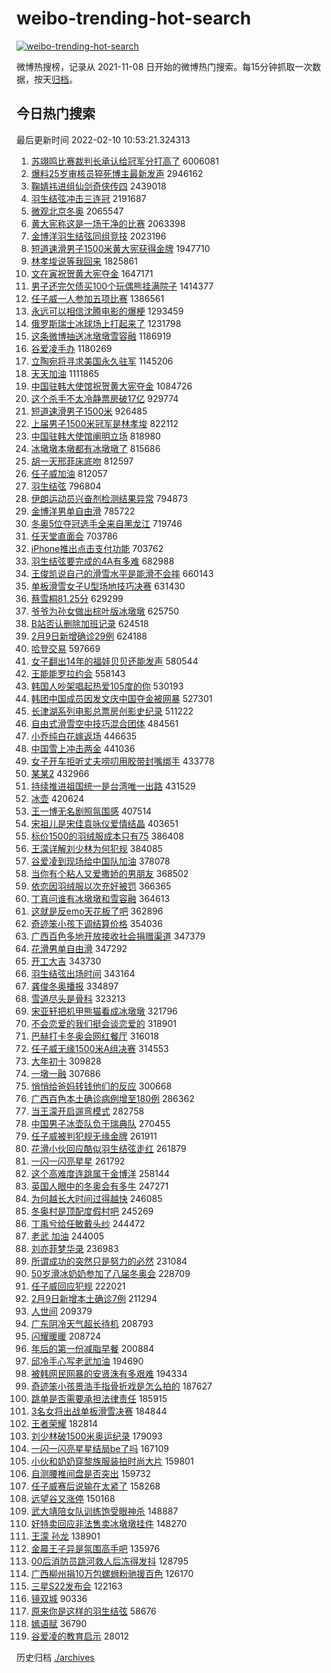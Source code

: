 # weibo-trending-hot-search

[![weibo-trending-hot-search](https://github.com/ameizi/weibo-trending-hot-search/actions/workflows/ci.yml/badge.svg)](https://github.com/ameizi/weibo-trending-hot-search/actions/workflows/ci.yml)

微博热搜榜，记录从 2021-11-08 日开始的微博热门搜索。每15分钟抓取一次数据，按天[归档](./archives)。

## 今日热门搜索

<!-- BEGIN --> 
最后更新时间 2022-02-10 10:53:21.324313 
1. [苏翊鸣比赛裁判长承认给冠军分打高了](https://s.weibo.com/weibo?q=%23%E8%8B%8F%E7%BF%8A%E9%B8%A3%E6%AF%94%E8%B5%9B%E8%A3%81%E5%88%A4%E9%95%BF%E6%89%BF%E8%AE%A4%E7%BB%99%E5%86%A0%E5%86%9B%E5%88%86%E6%89%93%E9%AB%98%E4%BA%86%23&Refer=top) 6006081
1. [爆料25岁审核员猝死博主最新发声](https://s.weibo.com/weibo?q=%23%E7%88%86%E6%96%9925%E5%B2%81%E5%AE%A1%E6%A0%B8%E5%91%98%E7%8C%9D%E6%AD%BB%E5%8D%9A%E4%B8%BB%E6%9C%80%E6%96%B0%E5%8F%91%E5%A3%B0%23&Refer=top) 2946162
1. [鞠婧祎进组仙剑奇侠传四](https://s.weibo.com/weibo?q=%23%E9%9E%A0%E5%A9%A7%E7%A5%8E%E8%BF%9B%E7%BB%84%E4%BB%99%E5%89%91%E5%A5%87%E4%BE%A0%E4%BC%A0%E5%9B%9B%23&Refer=top) 2439018
1. [羽生结弦冲击三连冠](https://s.weibo.com/weibo?q=%23%E7%BE%BD%E7%94%9F%E7%BB%93%E5%BC%A6%E5%86%B2%E5%87%BB%E4%B8%89%E8%BF%9E%E5%86%A0%23&Refer=top) 2191687
1. [微观北京冬奥](https://s.weibo.com/weibo?q=%23%E5%BE%AE%E8%A7%82%E5%8C%97%E4%BA%AC%E5%86%AC%E5%A5%A5%23&Refer=top) 2065547
1. [黄大宪称这是一场干净的比赛](https://s.weibo.com/weibo?q=%23%E9%BB%84%E5%A4%A7%E5%AE%AA%E7%A7%B0%E8%BF%99%E6%98%AF%E4%B8%80%E5%9C%BA%E5%B9%B2%E5%87%80%E7%9A%84%E6%AF%94%E8%B5%9B%23&Refer=top) 2063398
1. [金博洋羽生结弦同组竞技](https://s.weibo.com/weibo?q=%23%E9%87%91%E5%8D%9A%E6%B4%8B%E7%BE%BD%E7%94%9F%E7%BB%93%E5%BC%A6%E5%90%8C%E7%BB%84%E7%AB%9E%E6%8A%80%23&Refer=top) 2023196
1. [短道速滑男子1500米黄大宪获得金牌](https://s.weibo.com/weibo?q=%23%E7%9F%AD%E9%81%93%E9%80%9F%E6%BB%91%E7%94%B7%E5%AD%901500%E7%B1%B3%E9%BB%84%E5%A4%A7%E5%AE%AA%E8%8E%B7%E5%BE%97%E9%87%91%E7%89%8C%23&Refer=top) 1947710
1. [林孝埈说等我回来](https://s.weibo.com/weibo?q=%E6%9E%97%E5%AD%9D%E5%9F%88%E8%AF%B4%E7%AD%89%E6%88%91%E5%9B%9E%E6%9D%A5&Refer=top) 1825861
1. [文在寅祝贺黄大宪夺金](https://s.weibo.com/weibo?q=%23%E6%96%87%E5%9C%A8%E5%AF%85%E7%A5%9D%E8%B4%BA%E9%BB%84%E5%A4%A7%E5%AE%AA%E5%A4%BA%E9%87%91%23&Refer=top) 1647171
1. [男子还完欠债买100个玩偶熊挂满院子](https://s.weibo.com/weibo?q=%23%E7%94%B7%E5%AD%90%E8%BF%98%E5%AE%8C%E6%AC%A0%E5%80%BA%E4%B9%B0100%E4%B8%AA%E7%8E%A9%E5%81%B6%E7%86%8A%E6%8C%82%E6%BB%A1%E9%99%A2%E5%AD%90%23&Refer=top) 1414377
1. [任子威一人参加五项比赛](https://s.weibo.com/weibo?q=%23%E4%BB%BB%E5%AD%90%E5%A8%81%E4%B8%80%E4%BA%BA%E5%8F%82%E5%8A%A0%E4%BA%94%E9%A1%B9%E6%AF%94%E8%B5%9B%23&Refer=top) 1386561
1. [永远可以相信沈腾电影的爆梗](https://s.weibo.com/weibo?q=%23%E6%B0%B8%E8%BF%9C%E5%8F%AF%E4%BB%A5%E7%9B%B8%E4%BF%A1%E6%B2%88%E8%85%BE%E7%94%B5%E5%BD%B1%E7%9A%84%E7%88%86%E6%A2%97%23&Refer=top) 1293459
1. [俄罗斯瑞士冰球场上打起来了](https://s.weibo.com/weibo?q=%23%E4%BF%84%E7%BD%97%E6%96%AF%E7%91%9E%E5%A3%AB%E5%86%B0%E7%90%83%E5%9C%BA%E4%B8%8A%E6%89%93%E8%B5%B7%E6%9D%A5%E4%BA%86%23&Refer=top) 1231798
1. [这条微博抽送冰墩墩雪容融](https://s.weibo.com/weibo?q=%23%E8%BF%99%E6%9D%A1%E5%BE%AE%E5%8D%9A%E6%8A%BD%E9%80%81%E5%86%B0%E5%A2%A9%E5%A2%A9%E9%9B%AA%E5%AE%B9%E8%9E%8D%23&Refer=top) 1186919
1. [谷爱凌手办](https://s.weibo.com/weibo?q=%23%E8%B0%B7%E7%88%B1%E5%87%8C%E6%89%8B%E5%8A%9E%23&Refer=top) 1180269
1. [立陶宛将寻求美国永久驻军](https://s.weibo.com/weibo?q=%23%E7%AB%8B%E9%99%B6%E5%AE%9B%E5%B0%86%E5%AF%BB%E6%B1%82%E7%BE%8E%E5%9B%BD%E6%B0%B8%E4%B9%85%E9%A9%BB%E5%86%9B%23&Refer=top) 1145206
1. [天天加油](https://s.weibo.com/weibo?q=%E5%A4%A9%E5%A4%A9%E5%8A%A0%E6%B2%B9&Refer=top) 1111865
1. [中国驻韩大使馆祝贺黄大宪夺金](https://s.weibo.com/weibo?q=%23%E4%B8%AD%E5%9B%BD%E9%A9%BB%E9%9F%A9%E5%A4%A7%E4%BD%BF%E9%A6%86%E7%A5%9D%E8%B4%BA%E9%BB%84%E5%A4%A7%E5%AE%AA%E5%A4%BA%E9%87%91%23&Refer=top) 1084726
1. [这个杀手不太冷静票房破17亿](https://s.weibo.com/weibo?q=%23%E8%BF%99%E4%B8%AA%E6%9D%80%E6%89%8B%E4%B8%8D%E5%A4%AA%E5%86%B7%E9%9D%99%E7%A5%A8%E6%88%BF%E7%A0%B417%E4%BA%BF%23&Refer=top) 929774
1. [短道速滑男子1500米](https://s.weibo.com/weibo?q=%23%E7%9F%AD%E9%81%93%E9%80%9F%E6%BB%91%E7%94%B7%E5%AD%901500%E7%B1%B3%23&Refer=top) 926485
1. [上届男子1500米冠军是林孝埈](https://s.weibo.com/weibo?q=%23%E4%B8%8A%E5%B1%8A%E7%94%B7%E5%AD%901500%E7%B1%B3%E5%86%A0%E5%86%9B%E6%98%AF%E6%9E%97%E5%AD%9D%E5%9F%88%23&Refer=top) 822112
1. [中国驻韩大使馆阐明立场](https://s.weibo.com/weibo?q=%23%E4%B8%AD%E5%9B%BD%E9%A9%BB%E9%9F%A9%E5%A4%A7%E4%BD%BF%E9%A6%86%E9%98%90%E6%98%8E%E7%AB%8B%E5%9C%BA%23&Refer=top) 818980
1. [冰墩墩本墩都有冰墩墩了](https://s.weibo.com/weibo?q=%23%E5%86%B0%E5%A2%A9%E5%A2%A9%E6%9C%AC%E5%A2%A9%E9%83%BD%E6%9C%89%E5%86%B0%E5%A2%A9%E5%A2%A9%E4%BA%86%23&Refer=top) 815686
1. [胡一天邢菲床底吻](https://s.weibo.com/weibo?q=%23%E8%83%A1%E4%B8%80%E5%A4%A9%E9%82%A2%E8%8F%B2%E5%BA%8A%E5%BA%95%E5%90%BB%23&Refer=top) 812597
1. [任子威加油](https://s.weibo.com/weibo?q=%23%E4%BB%BB%E5%AD%90%E5%A8%81%E5%8A%A0%E6%B2%B9%23&Refer=top) 812057
1. [羽生结弦](https://s.weibo.com/weibo?q=%23%E7%BE%BD%E7%94%9F%E7%BB%93%E5%BC%A6%23&Refer=top) 796804
1. [伊朗运动员兴奋剂检测结果异常](https://s.weibo.com/weibo?q=%23%E4%BC%8A%E6%9C%97%E8%BF%90%E5%8A%A8%E5%91%98%E5%85%B4%E5%A5%8B%E5%89%82%E6%A3%80%E6%B5%8B%E7%BB%93%E6%9E%9C%E5%BC%82%E5%B8%B8%23&Refer=top) 794873
1. [金博洋男单自由滑](https://s.weibo.com/weibo?q=%23%E9%87%91%E5%8D%9A%E6%B4%8B%E7%94%B7%E5%8D%95%E8%87%AA%E7%94%B1%E6%BB%91%23&Refer=top) 785722
1. [冬奥5位夺冠选手全来自黑龙江](https://s.weibo.com/weibo?q=%23%E5%86%AC%E5%A5%A55%E4%BD%8D%E5%A4%BA%E5%86%A0%E9%80%89%E6%89%8B%E5%85%A8%E6%9D%A5%E8%87%AA%E9%BB%91%E9%BE%99%E6%B1%9F%23&Refer=top) 719746
1. [任天堂直面会](https://s.weibo.com/weibo?q=%23%E4%BB%BB%E5%A4%A9%E5%A0%82%E7%9B%B4%E9%9D%A2%E4%BC%9A%23&Refer=top) 703786
1. [iPhone推出点击支付功能](https://s.weibo.com/weibo?q=%23iPhone%E6%8E%A8%E5%87%BA%E7%82%B9%E5%87%BB%E6%94%AF%E4%BB%98%E5%8A%9F%E8%83%BD%23&Refer=top) 703762
1. [羽生结弦要完成的4A有多难](https://s.weibo.com/weibo?q=%23%E7%BE%BD%E7%94%9F%E7%BB%93%E5%BC%A6%E8%A6%81%E5%AE%8C%E6%88%90%E7%9A%844A%E6%9C%89%E5%A4%9A%E9%9A%BE%23&Refer=top) 682988
1. [王俊凯说自己的滑雪水平是能滑不会摔](https://s.weibo.com/weibo?q=%23%E7%8E%8B%E4%BF%8A%E5%87%AF%E8%AF%B4%E8%87%AA%E5%B7%B1%E7%9A%84%E6%BB%91%E9%9B%AA%E6%B0%B4%E5%B9%B3%E6%98%AF%E8%83%BD%E6%BB%91%E4%B8%8D%E4%BC%9A%E6%91%94%23&Refer=top) 660143
1. [单板滑雪女子U型场地技巧决赛](https://s.weibo.com/weibo?q=%23%E5%8D%95%E6%9D%BF%E6%BB%91%E9%9B%AA%E5%A5%B3%E5%AD%90U%E5%9E%8B%E5%9C%BA%E5%9C%B0%E6%8A%80%E5%B7%A7%E5%86%B3%E8%B5%9B%23&Refer=top) 631430
1. [蔡雪桐81.25分](https://s.weibo.com/weibo?q=%23%E8%94%A1%E9%9B%AA%E6%A1%9081.25%E5%88%86%23&Refer=top) 629299
1. [爷爷为孙女做出棕叶版冰墩墩](https://s.weibo.com/weibo?q=%23%E7%88%B7%E7%88%B7%E4%B8%BA%E5%AD%99%E5%A5%B3%E5%81%9A%E5%87%BA%E6%A3%95%E5%8F%B6%E7%89%88%E5%86%B0%E5%A2%A9%E5%A2%A9%23&Refer=top) 625750
1. [B站否认删除加班记录](https://s.weibo.com/weibo?q=%23B%E7%AB%99%E5%90%A6%E8%AE%A4%E5%88%A0%E9%99%A4%E5%8A%A0%E7%8F%AD%E8%AE%B0%E5%BD%95%23&Refer=top) 624518
1. [2月9日新增确诊29例](https://s.weibo.com/weibo?q=%232%E6%9C%889%E6%97%A5%E6%96%B0%E5%A2%9E%E7%A1%AE%E8%AF%8A29%E4%BE%8B%23&Refer=top) 624188
1. [哈登交易](https://s.weibo.com/weibo?q=%E5%93%88%E7%99%BB%E4%BA%A4%E6%98%93&Refer=top) 597669
1. [女子翻出14年的福娃贝贝还能发声](https://s.weibo.com/weibo?q=%23%E5%A5%B3%E5%AD%90%E7%BF%BB%E5%87%BA14%E5%B9%B4%E7%9A%84%E7%A6%8F%E5%A8%83%E8%B4%9D%E8%B4%9D%E8%BF%98%E8%83%BD%E5%8F%91%E5%A3%B0%23&Refer=top) 580544
1. [王能能罗拉约会](https://s.weibo.com/weibo?q=%23%E7%8E%8B%E8%83%BD%E8%83%BD%E7%BD%97%E6%8B%89%E7%BA%A6%E4%BC%9A%23&Refer=top) 558143
1. [韩国人吵架唱起热爱105度的你](https://s.weibo.com/weibo?q=%E9%9F%A9%E5%9B%BD%E4%BA%BA%E5%90%B5%E6%9E%B6%E5%94%B1%E8%B5%B7%E7%83%AD%E7%88%B1105%E5%BA%A6%E7%9A%84%E4%BD%A0&Refer=top) 530193
1. [韩团中国成员因发文庆中国夺金被网暴](https://s.weibo.com/weibo?q=%23%E9%9F%A9%E5%9B%A2%E4%B8%AD%E5%9B%BD%E6%88%90%E5%91%98%E5%9B%A0%E5%8F%91%E6%96%87%E5%BA%86%E4%B8%AD%E5%9B%BD%E5%A4%BA%E9%87%91%E8%A2%AB%E7%BD%91%E6%9A%B4%23&Refer=top) 527301
1. [长津湖系列电影总票房创影史纪录](https://s.weibo.com/weibo?q=%23%E9%95%BF%E6%B4%A5%E6%B9%96%E7%B3%BB%E5%88%97%E7%94%B5%E5%BD%B1%E6%80%BB%E7%A5%A8%E6%88%BF%E5%88%9B%E5%BD%B1%E5%8F%B2%E7%BA%AA%E5%BD%95%23&Refer=top) 511222
1. [自由式滑雪空中技巧混合团体](https://s.weibo.com/weibo?q=%E8%87%AA%E7%94%B1%E5%BC%8F%E6%BB%91%E9%9B%AA%E7%A9%BA%E4%B8%AD%E6%8A%80%E5%B7%A7%E6%B7%B7%E5%90%88%E5%9B%A2%E4%BD%93&Refer=top) 484561
1. [小乔纯白花嫁返场](https://s.weibo.com/weibo?q=%23%E5%B0%8F%E4%B9%94%E7%BA%AF%E7%99%BD%E8%8A%B1%E5%AB%81%E8%BF%94%E5%9C%BA%23&Refer=top) 446635
1. [中国雪上冲击两金](https://s.weibo.com/weibo?q=%23%E4%B8%AD%E5%9B%BD%E9%9B%AA%E4%B8%8A%E5%86%B2%E5%87%BB%E4%B8%A4%E9%87%91%23&Refer=top) 441036
1. [女子开车拒听丈夫唠叨用胶带封嘴绑手](https://s.weibo.com/weibo?q=%23%E5%A5%B3%E5%AD%90%E5%BC%80%E8%BD%A6%E6%8B%92%E5%90%AC%E4%B8%88%E5%A4%AB%E5%94%A0%E5%8F%A8%E7%94%A8%E8%83%B6%E5%B8%A6%E5%B0%81%E5%98%B4%E7%BB%91%E6%89%8B%23&Refer=top) 433778
1. [某某2](https://s.weibo.com/weibo?q=%E6%9F%90%E6%9F%902&Refer=top) 432966
1. [持续推进祖国统一是台湾唯一出路](https://s.weibo.com/weibo?q=%23%E6%8C%81%E7%BB%AD%E6%8E%A8%E8%BF%9B%E7%A5%96%E5%9B%BD%E7%BB%9F%E4%B8%80%E6%98%AF%E5%8F%B0%E6%B9%BE%E5%94%AF%E4%B8%80%E5%87%BA%E8%B7%AF%23&Refer=top) 431529
1. [冰壶](https://s.weibo.com/weibo?q=%E5%86%B0%E5%A3%B6&Refer=top) 420624
1. [王一博无名剧照氛围感](https://s.weibo.com/weibo?q=%23%E7%8E%8B%E4%B8%80%E5%8D%9A%E6%97%A0%E5%90%8D%E5%89%A7%E7%85%A7%E6%B0%9B%E5%9B%B4%E6%84%9F%23&Refer=top) 407514
1. [宋祖儿是宋佳袁咏仪爱情结晶](https://s.weibo.com/weibo?q=%23%E5%AE%8B%E7%A5%96%E5%84%BF%E6%98%AF%E5%AE%8B%E4%BD%B3%E8%A2%81%E5%92%8F%E4%BB%AA%E7%88%B1%E6%83%85%E7%BB%93%E6%99%B6%23&Refer=top) 403651
1. [标价1500的羽绒服成本只有75](https://s.weibo.com/weibo?q=%23%E6%A0%87%E4%BB%B71500%E7%9A%84%E7%BE%BD%E7%BB%92%E6%9C%8D%E6%88%90%E6%9C%AC%E5%8F%AA%E6%9C%8975%23&Refer=top) 386408
1. [王濛详解刘少林为何犯规](https://s.weibo.com/weibo?q=%23%E7%8E%8B%E6%BF%9B%E8%AF%A6%E8%A7%A3%E5%88%98%E5%B0%91%E6%9E%97%E4%B8%BA%E4%BD%95%E7%8A%AF%E8%A7%84%23&Refer=top) 384085
1. [谷爱凌到现场给中国队加油](https://s.weibo.com/weibo?q=%23%E8%B0%B7%E7%88%B1%E5%87%8C%E5%88%B0%E7%8E%B0%E5%9C%BA%E7%BB%99%E4%B8%AD%E5%9B%BD%E9%98%9F%E5%8A%A0%E6%B2%B9%23&Refer=top) 378078
1. [当你有个粘人又爱撒娇的男朋友](https://s.weibo.com/weibo?q=%23%E5%BD%93%E4%BD%A0%E6%9C%89%E4%B8%AA%E7%B2%98%E4%BA%BA%E5%8F%88%E7%88%B1%E6%92%92%E5%A8%87%E7%9A%84%E7%94%B7%E6%9C%8B%E5%8F%8B%23&Refer=top) 368502
1. [依恋因羽绒服以次充好被罚](https://s.weibo.com/weibo?q=%23%E4%BE%9D%E6%81%8B%E5%9B%A0%E7%BE%BD%E7%BB%92%E6%9C%8D%E4%BB%A5%E6%AC%A1%E5%85%85%E5%A5%BD%E8%A2%AB%E7%BD%9A%23&Refer=top) 366365
1. [丁真问谁有冰墩墩和雪容融](https://s.weibo.com/weibo?q=%23%E4%B8%81%E7%9C%9F%E9%97%AE%E8%B0%81%E6%9C%89%E5%86%B0%E5%A2%A9%E5%A2%A9%E5%92%8C%E9%9B%AA%E5%AE%B9%E8%9E%8D%23&Refer=top) 364613
1. [这就是反emo天花板了吧](https://s.weibo.com/weibo?q=%23%E8%BF%99%E5%B0%B1%E6%98%AF%E5%8F%8Demo%E5%A4%A9%E8%8A%B1%E6%9D%BF%E4%BA%86%E5%90%A7%23&Refer=top) 362896
1. [奇迹笨小孩下调结算价格](https://s.weibo.com/weibo?q=%23%E5%A5%87%E8%BF%B9%E7%AC%A8%E5%B0%8F%E5%AD%A9%E4%B8%8B%E8%B0%83%E7%BB%93%E7%AE%97%E4%BB%B7%E6%A0%BC%23&Refer=top) 354036
1. [广西百色多地开放接收社会捐赠渠道](https://s.weibo.com/weibo?q=%23%E5%B9%BF%E8%A5%BF%E7%99%BE%E8%89%B2%E5%A4%9A%E5%9C%B0%E5%BC%80%E6%94%BE%E6%8E%A5%E6%94%B6%E7%A4%BE%E4%BC%9A%E6%8D%90%E8%B5%A0%E6%B8%A0%E9%81%93%23&Refer=top) 347379
1. [花滑男单自由滑](https://s.weibo.com/weibo?q=%E8%8A%B1%E6%BB%91%E7%94%B7%E5%8D%95%E8%87%AA%E7%94%B1%E6%BB%91&Refer=top) 347292
1. [开工大吉](https://s.weibo.com/weibo?q=%E5%BC%80%E5%B7%A5%E5%A4%A7%E5%90%89&Refer=top) 343730
1. [羽生结弦出场时间](https://s.weibo.com/weibo?q=%E7%BE%BD%E7%94%9F%E7%BB%93%E5%BC%A6%E5%87%BA%E5%9C%BA%E6%97%B6%E9%97%B4&Refer=top) 343164
1. [龚俊冬奥播报](https://s.weibo.com/weibo?q=%23%E9%BE%9A%E4%BF%8A%E5%86%AC%E5%A5%A5%E6%92%AD%E6%8A%A5%23&Refer=top) 334897
1. [雪道尽头是骨科](https://s.weibo.com/weibo?q=%E9%9B%AA%E9%81%93%E5%B0%BD%E5%A4%B4%E6%98%AF%E9%AA%A8%E7%A7%91&Refer=top) 323213
1. [宋亚轩把机甲熊猫看成冰墩墩](https://s.weibo.com/weibo?q=%23%E5%AE%8B%E4%BA%9A%E8%BD%A9%E6%8A%8A%E6%9C%BA%E7%94%B2%E7%86%8A%E7%8C%AB%E7%9C%8B%E6%88%90%E5%86%B0%E5%A2%A9%E5%A2%A9%23&Refer=top) 321796
1. [不会恋爱的我们挺会谈恋爱的](https://s.weibo.com/weibo?q=%23%E4%B8%8D%E4%BC%9A%E6%81%8B%E7%88%B1%E7%9A%84%E6%88%91%E4%BB%AC%E6%8C%BA%E4%BC%9A%E8%B0%88%E6%81%8B%E7%88%B1%E7%9A%84%23&Refer=top) 318901
1. [巴赫打卡冬奥会网红餐厅](https://s.weibo.com/weibo?q=%23%E5%B7%B4%E8%B5%AB%E6%89%93%E5%8D%A1%E5%86%AC%E5%A5%A5%E4%BC%9A%E7%BD%91%E7%BA%A2%E9%A4%90%E5%8E%85%23&Refer=top) 316018
1. [任子威无缘1500米A组决赛](https://s.weibo.com/weibo?q=%23%E4%BB%BB%E5%AD%90%E5%A8%81%E6%97%A0%E7%BC%981500%E7%B1%B3A%E7%BB%84%E5%86%B3%E8%B5%9B%23&Refer=top) 314553
1. [大年初十](https://s.weibo.com/weibo?q=%E5%A4%A7%E5%B9%B4%E5%88%9D%E5%8D%81&Refer=top) 309828
1. [一墩一融](https://s.weibo.com/weibo?q=%23%E4%B8%80%E5%A2%A9%E4%B8%80%E8%9E%8D%23&Refer=top) 307686
1. [悄悄给爸妈转钱他们的反应](https://s.weibo.com/weibo?q=%23%E6%82%84%E6%82%84%E7%BB%99%E7%88%B8%E5%A6%88%E8%BD%AC%E9%92%B1%E4%BB%96%E4%BB%AC%E7%9A%84%E5%8F%8D%E5%BA%94%23&Refer=top) 300668
1. [广西百色本土确诊病例增至180例](https://s.weibo.com/weibo?q=%23%E5%B9%BF%E8%A5%BF%E7%99%BE%E8%89%B2%E6%9C%AC%E5%9C%9F%E7%A1%AE%E8%AF%8A%E7%97%85%E4%BE%8B%E5%A2%9E%E8%87%B3180%E4%BE%8B%23&Refer=top) 286362
1. [当王濛开启遛弯模式](https://s.weibo.com/weibo?q=%23%E5%BD%93%E7%8E%8B%E6%BF%9B%E5%BC%80%E5%90%AF%E9%81%9B%E5%BC%AF%E6%A8%A1%E5%BC%8F%23&Refer=top) 282758
1. [中国男子冰壶队负于瑞典队](https://s.weibo.com/weibo?q=%23%E4%B8%AD%E5%9B%BD%E7%94%B7%E5%AD%90%E5%86%B0%E5%A3%B6%E9%98%9F%E8%B4%9F%E4%BA%8E%E7%91%9E%E5%85%B8%E9%98%9F%23&Refer=top) 270455
1. [任子威被判犯规无缘金牌](https://s.weibo.com/weibo?q=%23%E4%BB%BB%E5%AD%90%E5%A8%81%E8%A2%AB%E5%88%A4%E7%8A%AF%E8%A7%84%E6%97%A0%E7%BC%98%E9%87%91%E7%89%8C%23&Refer=top) 261911
1. [花滑小伙回应酷似羽生结弦走红](https://s.weibo.com/weibo?q=%23%E8%8A%B1%E6%BB%91%E5%B0%8F%E4%BC%99%E5%9B%9E%E5%BA%94%E9%85%B7%E4%BC%BC%E7%BE%BD%E7%94%9F%E7%BB%93%E5%BC%A6%E8%B5%B0%E7%BA%A2%23&Refer=top) 261879
1. [一闪一闪亮星星](https://s.weibo.com/weibo?q=%E4%B8%80%E9%97%AA%E4%B8%80%E9%97%AA%E4%BA%AE%E6%98%9F%E6%98%9F&Refer=top) 261792
1. [这个高难度连跳属于金博洋](https://s.weibo.com/weibo?q=%23%E8%BF%99%E4%B8%AA%E9%AB%98%E9%9A%BE%E5%BA%A6%E8%BF%9E%E8%B7%B3%E5%B1%9E%E4%BA%8E%E9%87%91%E5%8D%9A%E6%B4%8B%23&Refer=top) 258144
1. [英国人眼中的冬奥会有多牛](https://s.weibo.com/weibo?q=%23%E8%8B%B1%E5%9B%BD%E4%BA%BA%E7%9C%BC%E4%B8%AD%E7%9A%84%E5%86%AC%E5%A5%A5%E4%BC%9A%E6%9C%89%E5%A4%9A%E7%89%9B%23&Refer=top) 247271
1. [为何越长大时间过得越快](https://s.weibo.com/weibo?q=%23%E4%B8%BA%E4%BD%95%E8%B6%8A%E9%95%BF%E5%A4%A7%E6%97%B6%E9%97%B4%E8%BF%87%E5%BE%97%E8%B6%8A%E5%BF%AB%23&Refer=top) 246085
1. [冬奥村是顶配度假村吧](https://s.weibo.com/weibo?q=%23%E5%86%AC%E5%A5%A5%E6%9D%91%E6%98%AF%E9%A1%B6%E9%85%8D%E5%BA%A6%E5%81%87%E6%9D%91%E5%90%A7%23&Refer=top) 245269
1. [丁禹兮给任敏戴头纱](https://s.weibo.com/weibo?q=%23%E4%B8%81%E7%A6%B9%E5%85%AE%E7%BB%99%E4%BB%BB%E6%95%8F%E6%88%B4%E5%A4%B4%E7%BA%B1%23&Refer=top) 244472
1. [老武 加油](https://s.weibo.com/weibo?q=%E8%80%81%E6%AD%A6%20%E5%8A%A0%E6%B2%B9&Refer=top) 244005
1. [刘亦菲梦华录](https://s.weibo.com/weibo?q=%23%E5%88%98%E4%BA%A6%E8%8F%B2%E6%A2%A6%E5%8D%8E%E5%BD%95%23&Refer=top) 236983
1. [所谓成功的突然只是努力的必然](https://s.weibo.com/weibo?q=%23%E6%89%80%E8%B0%93%E6%88%90%E5%8A%9F%E7%9A%84%E7%AA%81%E7%84%B6%E5%8F%AA%E6%98%AF%E5%8A%AA%E5%8A%9B%E7%9A%84%E5%BF%85%E7%84%B6%23&Refer=top) 231084
1. [50岁滑冰奶奶参加了八届冬奥会](https://s.weibo.com/weibo?q=%2350%E5%B2%81%E6%BB%91%E5%86%B0%E5%A5%B6%E5%A5%B6%E5%8F%82%E5%8A%A0%E4%BA%86%E5%85%AB%E5%B1%8A%E5%86%AC%E5%A5%A5%E4%BC%9A%23&Refer=top) 228709
1. [任子威回应犯规](https://s.weibo.com/weibo?q=%23%E4%BB%BB%E5%AD%90%E5%A8%81%E5%9B%9E%E5%BA%94%E7%8A%AF%E8%A7%84%23&Refer=top) 222021
1. [2月9日新增本土确诊7例](https://s.weibo.com/weibo?q=%232%E6%9C%889%E6%97%A5%E6%96%B0%E5%A2%9E%E6%9C%AC%E5%9C%9F%E7%A1%AE%E8%AF%8A7%E4%BE%8B%23&Refer=top) 211294
1. [人世间](https://s.weibo.com/weibo?q=%E4%BA%BA%E4%B8%96%E9%97%B4&Refer=top) 209379
1. [广东阴冷天气超长待机](https://s.weibo.com/weibo?q=%23%E5%B9%BF%E4%B8%9C%E9%98%B4%E5%86%B7%E5%A4%A9%E6%B0%94%E8%B6%85%E9%95%BF%E5%BE%85%E6%9C%BA%23&Refer=top) 208793
1. [闪耀暖暖](https://s.weibo.com/weibo?q=%E9%97%AA%E8%80%80%E6%9A%96%E6%9A%96&Refer=top) 208724
1. [年后的第一份减脂早餐](https://s.weibo.com/weibo?q=%23%E5%B9%B4%E5%90%8E%E7%9A%84%E7%AC%AC%E4%B8%80%E4%BB%BD%E5%87%8F%E8%84%82%E6%97%A9%E9%A4%90%23&Refer=top) 200884
1. [邱冷手心写老武加油](https://s.weibo.com/weibo?q=%23%E9%82%B1%E5%86%B7%E6%89%8B%E5%BF%83%E5%86%99%E8%80%81%E6%AD%A6%E5%8A%A0%E6%B2%B9%23&Refer=top) 194690
1. [被韩网民网暴的安贤洙有多艰难](https://s.weibo.com/weibo?q=%23%E8%A2%AB%E9%9F%A9%E7%BD%91%E6%B0%91%E7%BD%91%E6%9A%B4%E7%9A%84%E5%AE%89%E8%B4%A4%E6%B4%99%E6%9C%89%E5%A4%9A%E8%89%B0%E9%9A%BE%23&Refer=top) 194334
1. [奇迹笨小孩景浩手指骨折戏是怎么拍的](https://s.weibo.com/weibo?q=%23%E5%A5%87%E8%BF%B9%E7%AC%A8%E5%B0%8F%E5%AD%A9%E6%99%AF%E6%B5%A9%E6%89%8B%E6%8C%87%E9%AA%A8%E6%8A%98%E6%88%8F%E6%98%AF%E6%80%8E%E4%B9%88%E6%8B%8D%E7%9A%84%23&Refer=top) 187627
1. [跳单是否需要承担法律责任](https://s.weibo.com/weibo?q=%23%E8%B7%B3%E5%8D%95%E6%98%AF%E5%90%A6%E9%9C%80%E8%A6%81%E6%89%BF%E6%8B%85%E6%B3%95%E5%BE%8B%E8%B4%A3%E4%BB%BB%23&Refer=top) 185915
1. [3名女将出战单板滑雪决赛](https://s.weibo.com/weibo?q=%233%E5%90%8D%E5%A5%B3%E5%B0%86%E5%87%BA%E6%88%98%E5%8D%95%E6%9D%BF%E6%BB%91%E9%9B%AA%E5%86%B3%E8%B5%9B%23&Refer=top) 184844
1. [王者荣耀](https://s.weibo.com/weibo?q=%23%E7%8E%8B%E8%80%85%E8%8D%A3%E8%80%80%23&Refer=top) 182814
1. [刘少林破1500米奥运纪录](https://s.weibo.com/weibo?q=%23%E5%88%98%E5%B0%91%E6%9E%97%E7%A0%B41500%E7%B1%B3%E5%A5%A5%E8%BF%90%E7%BA%AA%E5%BD%95%23&Refer=top) 179093
1. [一闪一闪亮星星结局be了吗](https://s.weibo.com/weibo?q=%23%E4%B8%80%E9%97%AA%E4%B8%80%E9%97%AA%E4%BA%AE%E6%98%9F%E6%98%9F%E7%BB%93%E5%B1%80be%E4%BA%86%E5%90%97%23&Refer=top) 167109
1. [小伙和奶奶穿黎族服装拍时尚大片](https://s.weibo.com/weibo?q=%23%E5%B0%8F%E4%BC%99%E5%92%8C%E5%A5%B6%E5%A5%B6%E7%A9%BF%E9%BB%8E%E6%97%8F%E6%9C%8D%E8%A3%85%E6%8B%8D%E6%97%B6%E5%B0%9A%E5%A4%A7%E7%89%87%23&Refer=top) 159801
1. [自测腰椎间盘是否突出](https://s.weibo.com/weibo?q=%E8%87%AA%E6%B5%8B%E8%85%B0%E6%A4%8E%E9%97%B4%E7%9B%98%E6%98%AF%E5%90%A6%E7%AA%81%E5%87%BA&Refer=top) 159732
1. [任子威赛后说输在太紧了](https://s.weibo.com/weibo?q=%23%E4%BB%BB%E5%AD%90%E5%A8%81%E8%B5%9B%E5%90%8E%E8%AF%B4%E8%BE%93%E5%9C%A8%E5%A4%AA%E7%B4%A7%E4%BA%86%23&Refer=top) 158268
1. [远望谷又涨停](https://s.weibo.com/weibo?q=%23%E8%BF%9C%E6%9C%9B%E8%B0%B7%E5%8F%88%E6%B6%A8%E5%81%9C%23&Refer=top) 150168
1. [武大靖陪女队训练饱受眼神杀](https://s.weibo.com/weibo?q=%23%E6%AD%A6%E5%A4%A7%E9%9D%96%E9%99%AA%E5%A5%B3%E9%98%9F%E8%AE%AD%E7%BB%83%E9%A5%B1%E5%8F%97%E7%9C%BC%E7%A5%9E%E6%9D%80%23&Refer=top) 148887
1. [好特卖回应非法售卖冰墩墩挂件](https://s.weibo.com/weibo?q=%23%E5%A5%BD%E7%89%B9%E5%8D%96%E5%9B%9E%E5%BA%94%E9%9D%9E%E6%B3%95%E5%94%AE%E5%8D%96%E5%86%B0%E5%A2%A9%E5%A2%A9%E6%8C%82%E4%BB%B6%23&Refer=top) 148270
1. [王濛 孙龙](https://s.weibo.com/weibo?q=%E7%8E%8B%E6%BF%9B%20%E5%AD%99%E9%BE%99&Refer=top) 138901
1. [金晨王子异是氛围高手吧](https://s.weibo.com/weibo?q=%23%E9%87%91%E6%99%A8%E7%8E%8B%E5%AD%90%E5%BC%82%E6%98%AF%E6%B0%9B%E5%9B%B4%E9%AB%98%E6%89%8B%E5%90%A7%23&Refer=top) 135976
1. [00后消防员跳河救人后冻得发抖](https://s.weibo.com/weibo?q=%2300%E5%90%8E%E6%B6%88%E9%98%B2%E5%91%98%E8%B7%B3%E6%B2%B3%E6%95%91%E4%BA%BA%E5%90%8E%E5%86%BB%E5%BE%97%E5%8F%91%E6%8A%96%23&Refer=top) 128795
1. [广西柳州捐10万包螺蛳粉驰援百色](https://s.weibo.com/weibo?q=%23%E5%B9%BF%E8%A5%BF%E6%9F%B3%E5%B7%9E%E6%8D%9010%E4%B8%87%E5%8C%85%E8%9E%BA%E8%9B%B3%E7%B2%89%E9%A9%B0%E6%8F%B4%E7%99%BE%E8%89%B2%23&Refer=top) 126170
1. [三星S22发布会](https://s.weibo.com/weibo?q=%23%E4%B8%89%E6%98%9FS22%E5%8F%91%E5%B8%83%E4%BC%9A%23&Refer=top) 122163
1. [镜双城](https://s.weibo.com/weibo?q=%E9%95%9C%E5%8F%8C%E5%9F%8E&Refer=top) 90336
1. [原来你是这样的羽生结弦](https://s.weibo.com/weibo?q=%23%E5%8E%9F%E6%9D%A5%E4%BD%A0%E6%98%AF%E8%BF%99%E6%A0%B7%E7%9A%84%E7%BE%BD%E7%94%9F%E7%BB%93%E5%BC%A6%23&Refer=top) 58676
1. [嫣语赋](https://s.weibo.com/weibo?q=%E5%AB%A3%E8%AF%AD%E8%B5%8B&Refer=top) 36790
1. [谷爱凌的教育启示](https://s.weibo.com/weibo?q=%23%E8%B0%B7%E7%88%B1%E5%87%8C%E7%9A%84%E6%95%99%E8%82%B2%E5%90%AF%E7%A4%BA%23&Refer=top) 28012
<!-- END -->

历史归档 [./archives](./archives)

